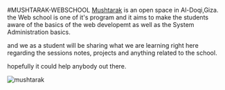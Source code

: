 #MUSHTARAK-WEBSCHOOL
[Mushtarak](https://www.facebook.com/mushtarak/) is an open space in Al-Doqi,Giza.
the Web school is one of it's program and it aims to make the students aware of the basics of the web developemt as well as the System Administration basics.

and we as a student will be sharing what we are learning right here regarding the sessions notes, projects and anything related to the school.

hopefully it could help anybody out there.

![mushtarak](http://www.mushtarak.me/sites/all/themes/mushtarak/logo.png)
